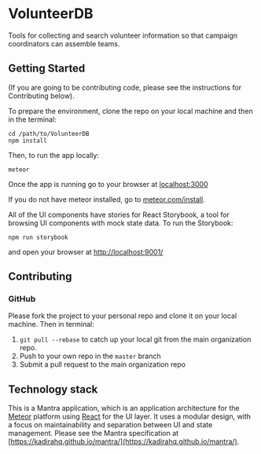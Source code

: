 # VolunteerDB

Tools for collecting and search volunteer information so that campaign coordinators can assemble teams.

## Getting Started

(If you are going to be contributing code, please see the instructions for Contributing below).

To prepare the environment, clone the repo on your local machine and then in the terminal:

```
cd /path/to/VolunteerDB
npm install
```

Then, to run the app locally:

```
meteor
```

Once the app is running go to your browser at [localhost:3000](localhost:3000)

If you do not have meteor installed, go to [meteor.com/install](https://meteor.com/install).

All of the UI components have stories for React Storybook, a tool for browsing UI components with mock state data. To run the Storybook:

```
npm run storybook
```

and open your browser at [http://localhost:9001/](http://localhost:9001/)

## Contributing

### GitHub

Please fork the project to your personal repo and clone it on your local machine. Then in terminal:

1. `git pull --rebase` to catch up your local git from the main organization repo.
1. Push to your own repo in the `master` branch
1. Submit a pull request to the main organization repo


## Technology stack

This is a Mantra application, which is an application architecture for the [Meteor](meteor.com) platform using [React](reactjs.com) for the UI layer. It uses a modular design, with a focus on maintainability and separation between UI and state management. Please see the Mantra specification at [https://kadirahq.github.io/mantra/](https://kadirahq.github.io/mantra/).
